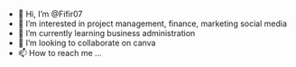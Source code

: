 - 👋 Hi, I’m @Fifir07
- 👀 I’m interested in project management, finance, marketing social media
- 🌱 I’m currently learning business administration
- 💞️ I’m looking to collaborate on canva
- 📫 How to reach me ...

<!---
Fifir07/Fifir07 is a ✨ special ✨ repository because its `README.md` (this file) appears on your GitHub profile.
You can click the Preview link to take a look at your changes.
--->
